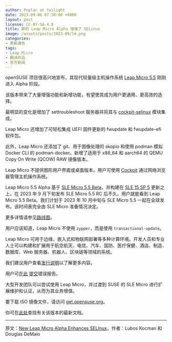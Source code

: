 ```yaml
---
author: Poplar at twilight
date: 2023-09-06 07:30:00 +0800
layout: post
license: CC-BY-SA-4.0
title: 新的 Leap Micro Alpha 增强了 SELinux
image: /assets/posts/2023-09/lm.png
categories:
- 更新通告
tags:
- Leap Micro
- 翻译作品
- 官方新闻
---
```


openSUSE 项目很高兴地宣布，其现代轻量级主机操作系统 [Leap Micro 5.5] 刚刚进入 Alpha 阶段。

[openSUSE]: https://get.opensuse.org/
[Leap Micro 5.5]: https://get.opensuse.org/leapmicro/5.5/

该版本带来了大量增强功能和新增功能，有望使其成为用户更通用、更高效的选择。

最明显的变化是增加了 settroubleshoot 服务器并将其与 [cockpit-selinux] 模块集成。

[cockpit-selinux]: https://cockpit-project.org/guide/latest/feature-selinux

Leap Micro 还增加了可轻松集成 UEFI 固件更新的 fwupdate 和 fwupdate-efi 软件包。

此外，Leap Micro 还添加了 git、用于图像处理的 skopio 和使用 podman 模拟 Docker CLI 的 podman-docker。新增了适用于 x86_64 和 aarch64 的 QEMU Copy On Write (QCOW) RAW 镜像版本。

Leap Micro 不提供图形用户界面或桌面版本。用户可使用 [Cockpit] 通过网络浏览器管理主机操作系统。

[Cockpit]: https://cockpit-project.org/

Leap Micro 5.5 Alpha 基于 [SLE Micro 5.5 Beta]，并构建在 [SLE 15 SP 5] 更新之上。在 2023 年 9 月下旬发布 SLE Micro 5.5 RC 后不久，用户就能看到 Leap Micro 5.5 Beta。我们计划于 2023 年 10 月中旬与 SLE Micro 5.5 一起在全球发布。该时间表完全由 SLE Micro 准备情况决定。

[SLE Micro 5.5 Beta]: https://www.suse.com/c/suse-linux-enterprise-micro-5-5-public-beta-is-out/
[SLE 15 SP 5]: https://www.suse.com/releasenotes/x86_64/SUSE-SLES/15-SP5/index.html

更多详情请参见[路线图]。

[路线图]: https://en.opensuse.org/openSUSE:Roadmap

用户应该知道，Leap Micro 不使用 `zypper`，而是使用 `transactional-update`。

Leap Micro 可用于边缘、嵌入式和物联网部署等多种计算环境。开发人员和专业人士可以构建和扩展用于航空航天、电信、汽车、国防、医疗保健、酒店、制造、数据库、Web 服务器、机器人、区块链等领域的系统。

我们建议用户查看[发行说明]以了解更多内容。

[发行说明]: https://www.suse.com/releasenotes/x86_64/SLE-Micro/5.5/index.html

用户可[在此] [提交]错误报告。

[提交]: https://en.opensuse.org/openSUSE:Submitting_bug_reports
[在此]: https://bugzilla.suse.com/enter_bug.cgi?product=openSUSE%20Leap%20Micro

大型开发团队可以尝试使用 Leap Micro，并过渡到 SUSE 的 SLE Micro 进行扩展维护和认证，从而为其业务增值。

要下载 ISO 镜像文件，请访问 [get.opensuse.org]。

[get.opensuse.org]: https://get.opensuse.org/

你可在[此处]查找有关该版本的最新文档。

[此处]: https://documentation.suse.com/sle-micro/

------

原文：[New Leap Micro Alpha Enhances SELInux](https://news.opensuse.org/2023/09/06/new-leap-micro-alpha-enhances-selinux/)，作者：Lubos Kocman 和 Douglas DeMaio
